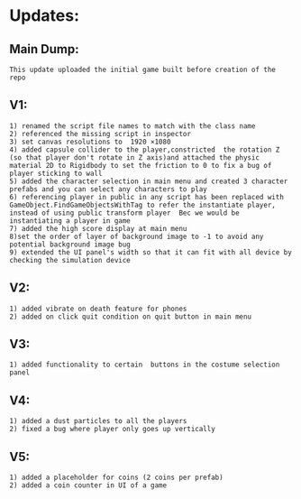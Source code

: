# Updates:
## Main Dump:<br>
    This update uploaded the initial game built before creation of the repo

## V1:
    1) renamed the script file names to match with the class name
    2) referenced the missing script in inspector 
    3) set canvas resolutions to  1920 ×1080 
    4) added capsule collider to the player,constricted  the rotation Z (so that player don't rotate in Z axis)and attached the physic material 2D to Rigidbody to set the friction to 0 to fix a bug of player sticking to wall 
    5) added the character selection in main menu and created 3 character prefabs and you can select any characters to play 
    6) referencing player in public in any script has been replaced with GameObject.FindGameObjectsWithTag to refer the instantiate player, instead of using public transform player  Bec we would be instantiating a player in game 
    7) added the high score display at main menu 
    8)set the order of layer of background image to -1 to avoid any potential background image bug 
    9) extended the UI panel's width so that it can fit with all device by checking the simulation device 

## V2:
    1) added vibrate on death feature for phones
    2) added on click quit condition on quit button in main menu

## V3:
    1) added functionality to certain  buttons in the costume selection panel
## V4:
    1) added a dust particles to all the players
    2) fixed a bug where player only goes up vertically
 ## V5:
    1) added a placeholder for coins (2 coins per prefab)
    2) added a coin counter in UI of a game
